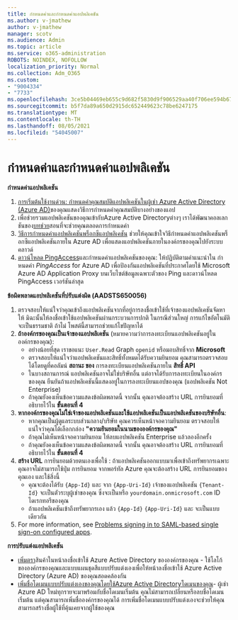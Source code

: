```yaml
---
title: กําหนดค่าและกําหนดค่าแอปพลิเคชัน
ms.author: v-jmathew
author: v-jmathew
manager: scotv
ms.audience: Admin
ms.topic: article
ms.service: o365-administration
ROBOTS: NOINDEX, NOFOLLOW
localization_priority: Normal
ms.collection: Adm_O365
ms.custom:
- "9004334"
- "7733"
ms.openlocfilehash: 3ce5b04469eb655c9d682f5830d9f906529aa40f706ee594b670708426d48769
ms.sourcegitcommit: b5f7da89a650d2915dc652449623c78be6247175
ms.translationtype: MT
ms.contentlocale: th-TH
ms.lasthandoff: 08/05/2021
ms.locfileid: "54045007"
---
```

# <a name="configure-and-customize-applications"></a>กําหนดค่าและกําหนดค่าแอปพลิเคชัน

**กําหนดค่าแอปพลิเคชัน**

1. [การเริ่มต้นใช้งานด่วน: กําหนดค่าคุณสมบัติแอปพลิเคชันในผู้เช่า Azure Active Directory (Azure AD)](https://docs.microsoft.com/azure/active-directory/manage-apps/add-application-portal-configure)ของคุณแสดงวิธีการกําหนดค่าคุณสมบัติบางอย่างของแอป
2. เพื่อช่วยรวมแอปพลิเคชันของคุณเข้ากับAzure Active Directoryต่างๆ เราได้พัฒนาคอลเลกชันของ[บทช่วย](https://docs.microsoft.com/azure/active-directory/saas-apps/tutorial-list)สอนที่จะช่วยคุณตลอดการกําหนดค่า
3. [วิธีการกําหนดค่าแอปพลิเคชันพร็อกซีแอปพลิเคชัน](https://docs.microsoft.com/azure/active-directory/manage-apps/application-proxy-config-how-to) ช่วยให้คุณเข้าใจวิธีกําหนดค่าแอปพลิเคชันพร็อกซีแอปพลิเคชันภายใน Azure AD เพื่อแสดงแอปพลิเคชันภายในองค์กรของคุณไปยังระบบคลาวด์
4. [ดาวน์โหลด PingAccess](https://docs.microsoft.com/azure/active-directory/manage-apps/application-proxy-ping-access-publishing-guide#download-pingaccess-and-configure-your-application)และกําหนดค่าแอปพลิเคชันของคุณ: ให้ปฏิบัติตามคําแนะนําใน กําหนดค่า *PingAccess* for Azure AD เพื่อป้องกันแอปพลิเคชันที่ประกาศโดยใช้ Microsoft Azure AD Application Proxy บนเว็บไซต์ข้อมูลเฉพาะตัวของ Ping และดาวน์โหลด PingAccess เวอร์ชันล่าสุด

**ข้อผิดพลาดแอปพลิเคชันที่ปรับแต่งผิด (AADSTS650056)**

1. ตรวจสอบให้แน่ใจว่าคุณเข้าถึงแอปพลิเคชันจากที่อยู่การลงชื่อเข้าใช้ที่เจ้าของแอปพลิเคชันจัดหาให้ มิฉะนั้นให้ลงชื่อเข้าใช้แอปพลิเคชันผ่านกระบวนการปกติ ในกรณีส่วนใหญ่ การแก้ไขอัตโนมัติจะเป็นธรรมชาติ ถ้าไม่ โพสต์นี้สามารถช่วยแก้ไขปัญหาได้
2. **ถ้าองค์กรของคุณเป็นเจ้าของแอปพลิเคชัน** (หมายความว่าการลงทะเบียนแอปพลิเคชันอยู่ในองค์กรของคุณ):
    - อย่างน้อยที่สุด เราขอแนะ `User.Read` Graph `openid` หรือมอบสิทธิ์จาก **Microsoft**
    - ตรวจสอบให้แน่ใจว่าแอปพลิเคชันและสิทธิ์ทั้งหมดได้รับความยินยอม คุณสามารถตรวจสอบได้โดยดูที่คอลัมน์ **สถานะ ของ** การลงทะเบียนแอปพลิเคชันภายใน **สิทธิ์ API**
    - ในบางสถานการณ์ แอปพลิเคชันอาจไม่ใช่บริษัทอื่น แต่อาจได้รับการลงทะเบียนในองค์กรของคุณ ยืนยันถ้าแอปพลิเคชันนี้แสดงอยู่ในการลงทะเบียนแอปของคุณ (แอปพลิเคชัน Not Enterprise)
    - ถ้าคุณยังคงเห็นข้อความแสดงข้อผิดพลาดนี้ จากนั้น คุณอาจต้องสร้าง URL การยินยอมที่อธิบายไว้ใน **ขั้นตอนที่ 4**
3. **หากองค์กรของคุณไม่ใช่เจ้าของแอปพลิเคชันและใช้แอปพลิเคชันเป็นแอปพลิเคชันของบริษัทอื่น**:
    - หากคุณเป็นผู้ดูแลระบบส่วนกลาง/บริษัท คุณควรเห็นหน้าจอความยินยอม ตรวจสอบให้แน่ใจว่าคุณได้เลือกกล่อง **"ความยินยอมในนามขององค์กรของคุณ"**
    - ถ้าคุณไม่เห็นหน้าจอความยินยอม ให้ลบแอปพลิเคชัน Enterprise แล้วลองอีกครั้ง
    - ถ้าคุณยังคงเห็นข้อความแสดงข้อผิดพลาดนี้ จากนั้น คุณอาจต้องสร้าง URL การยินยอมที่อธิบายไว้ใน **ขั้นตอนที่ 4**
4. **สร้าง URL** การยินยอมด้วยตนเองเพื่อใช้ : ถ้าแอปพลิเคชันออกแบบมาเพื่อเข้าถึงทรัพยากรเฉพาะ คุณอาจไม่สามารถใช้ปุ่ม การยินยอม จากพอร์ทัล Azure คุณจะต้องสร้าง URL การยินยอมของคุณเอง และใช้สิ่งนี้
    - คุณจะต้องได้รับ `{App-Id}` และ จาก `{App-Uri-Id}` เจ้าของแอปพลิเคชัน `{Tenant-Id}` จะเป็นตัวระบุผู้เช่าของคุณ ซึ่งจะเป็นหรือ `yourdomain.onmicrosoft.com` ID ไดเรกทอรีของคุณ
    - ถ้าแอปพลิเคชันเข้าถึงทรัพยากรเอง แล้ว `{App-Id}` `{App-Uri-Id}` และ จะเป็นแบบเดียวกัน
5. For more information, see [Problems signing in to SAML-based single sign-on configured apps](https://docs.microsoft.com/azure/active-directory/manage-apps/application-sign-in-problem-federated-sso-gallery#misconfigured-application).

**การปรับแต่งแอปพลิเคชัน**

- [เพิ่มตรา](https://docs.microsoft.com/azure/active-directory/fundamentals/customize-branding)สินค้าในหน้าลงชื่อเข้าใช้ Azure Active Directory ขององค์กรของคุณ - ใช้โลโก้ขององค์กรของคุณและแบบแผนชุดสีแบบปรับแต่งเองเพื่อให้หน้าลงชื่อเข้าใช้ Azure Active Directory (Azure AD) ของคุณสอดคล้องกัน
- [เพิ่มชื่อโดเมนแบบปรับแต่งเองของคุณโดยใช้Azure Active Directoryโดเมนของคุณ](https://docs.microsoft.com/azure/active-directory/fundamentals/add-custom-domain)- ผู้เช่า Azure AD ใหม่ทุกรายจะมาพร้อมกับชื่อโดเมนเริ่มต้น คุณไม่สามารถเปลี่ยนหรือลบชื่อโดเมนเริ่มต้น แต่คุณสามารถเพิ่มชื่อองค์กรของคุณได้ การเพิ่มชื่อโดเมนแบบปรับแต่งเองจะช่วยให้คุณสามารถสร้างชื่อผู้ใช้ที่คุ้นเคยจากผู้ใช้ของคุณ
